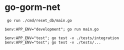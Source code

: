 # go-gorm-net

```     
 go run ./cmd/reset_db/main.go
```

```
$env:APP_ENV="development"; go run main.go
```

``` 
$env:APP_ENV="test"; go test -v ./tests/integration
$env:APP_ENV="test"; go test -v ./tests/...
```

